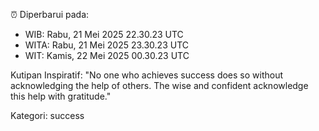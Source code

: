 ⏰ Diperbarui pada:
- WIB: Rabu, 21 Mei 2025 22.30.23 UTC
- WITA: Rabu, 21 Mei 2025 23.30.23 UTC
- WIT: Kamis, 22 Mei 2025 00.30.23 UTC

Kutipan Inspiratif:
"No one who achieves success does so without acknowledging the help of others. The wise and confident acknowledge this help with gratitude."


Kategori: success

